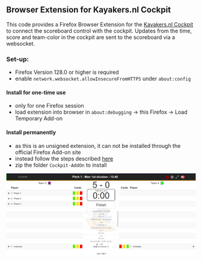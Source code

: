 ## Browser Extension for Kayakers.nl Cockpit

This code provides a Firefox Browser Extension for the [Kayakers.nl Cockpit](https://cpt.kayakers.nl/cockpit) to connect the scoreboard control with the cockpit.
Updates from the time, score and team-color in the cockpit are sent to the scoreboard via a websocket.

### Set-up:

- Firefox Version 128.0 or higher is required
- enable `network.websocket.allowInsecureFromHTTPS` under `about:config`

#### Install for one-time use

- only for one Firefox session
- load extension into browser in `about:debugging` &rarr; this Firefox &rarr; Load Temporary Add-on

#### Install permanently

- as this is an unsigned extension, it can not be installed through the official Firefox Add-on site
- instead follow the steps described [here](https://support.mozilla.org/en-US/kb/add-on-signing-in-firefox?as=u&utm_source=inproduct#w_what-are-my-options-if-i-want-to-use-an-unsigned-add-on-advanced-users)
- zip the folder `Cockpit-AddOn` to install

![alt text](ReadMeImage.png)
